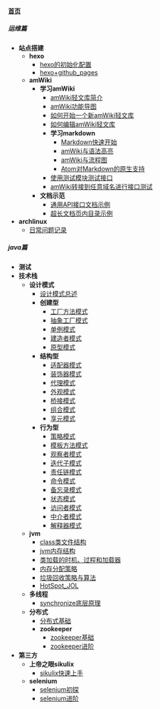 
#### [首页](?file=home-首页)

##### 运维篇
- **站点搭建**
    - **hexo**
        - [hexo的初始化配置](?file=01-运维篇/01-站点搭建/01-hexo/01-hexo的初始化配置 "hexo的初始化配置")
        - [hexo+github_pages](?file=01-运维篇/01-站点搭建/01-hexo/02-hexo+github_pages "hexo+github_pages")
    - **amWiki**
        - **学习amWiki**
            - [amWiki轻文库简介](?file=01-运维篇/01-站点搭建/02-amWiki/001-学习amWiki/01-amWiki轻文库简介 "amWiki轻文库简介")
            - [amWiki功能导图](?file=01-运维篇/01-站点搭建/02-amWiki/001-学习amWiki/02-amWiki功能导图 "amWiki功能导图")
            - [如何开始一个新amWiki轻文库](?file=01-运维篇/01-站点搭建/02-amWiki/001-学习amWiki/03-如何开始一个新amWiki轻文库 "如何开始一个新amWiki轻文库")
            - [如何编辑amWiki轻文库](?file=01-运维篇/01-站点搭建/02-amWiki/001-学习amWiki/04-如何编辑amWiki轻文库 "如何编辑amWiki轻文库")
            - **学习markdown**
                - [Markdown快速开始](?file=01-运维篇/01-站点搭建/02-amWiki/001-学习amWiki/05-学习markdown/01-Markdown快速开始 "Markdown快速开始")
                - [amWiki与语法高亮](?file=01-运维篇/01-站点搭建/02-amWiki/001-学习amWiki/05-学习markdown/02-amWiki与语法高亮 "amWiki与语法高亮")
                - [amWiki与流程图](?file=01-运维篇/01-站点搭建/02-amWiki/001-学习amWiki/05-学习markdown/03-amWiki与流程图 "amWiki与流程图")
                - [Atom对Markdown的原生支持](?file=01-运维篇/01-站点搭建/02-amWiki/001-学习amWiki/05-学习markdown/05-Atom对Markdown的原生支持 "Atom对Markdown的原生支持")
            - [使用测试模块测试接口](?file=01-运维篇/01-站点搭建/02-amWiki/001-学习amWiki/06-使用测试模块测试接口 "使用测试模块测试接口")
            - [amWiki转接到任意域名进行接口测试](?file=01-运维篇/01-站点搭建/02-amWiki/001-学习amWiki/07-amWiki转接到任意域名进行接口测试 "amWiki转接到任意域名进行接口测试")
        - **文档示范**
            - [通用API接口文档示例](?file=01-运维篇/01-站点搭建/02-amWiki/002-文档示范/001-通用API接口文档示例 "通用API接口文档示例")
            - [超长文档页内目录示例](?file=01-运维篇/01-站点搭建/02-amWiki/002-文档示范/002-超长文档页内目录示例 "超长文档页内目录示例")
- **archlinux**
    - [日常问题记录](?file=01-运维篇/02-archlinux/01-日常问题记录 "日常问题记录")

##### java篇
- **测试**
- **技术栈**
    - **设计模式**
        - [设计模式总述](?file=02-java篇/02-技术栈/01-设计模式/01-设计模式总述 "设计模式总述")
        - **创建型**
            - [工厂方法模式](?file=02-java篇/02-技术栈/01-设计模式/02-创建型/01-工厂方法模式 "工厂方法模式")
            - [抽象工厂模式](?file=02-java篇/02-技术栈/01-设计模式/02-创建型/02-抽象工厂模式 "抽象工厂模式")
            - [单例模式](?file=02-java篇/02-技术栈/01-设计模式/02-创建型/03-单例模式 "单例模式")
            - [建造者模式](?file=02-java篇/02-技术栈/01-设计模式/02-创建型/04-建造者模式 "建造者模式")
            - [原型模式](?file=02-java篇/02-技术栈/01-设计模式/02-创建型/05-原型模式 "原型模式")
        - **结构型**
            - [适配器模式](?file=02-java篇/02-技术栈/01-设计模式/03-结构型/01-适配器模式 "适配器模式")
            - [装饰器模式](?file=02-java篇/02-技术栈/01-设计模式/03-结构型/02-装饰器模式 "装饰器模式")
            - [代理模式](?file=02-java篇/02-技术栈/01-设计模式/03-结构型/03-代理模式 "代理模式")
            - [外观模式](?file=02-java篇/02-技术栈/01-设计模式/03-结构型/04-外观模式 "外观模式")
            - [桥接模式](?file=02-java篇/02-技术栈/01-设计模式/03-结构型/05-桥接模式 "桥接模式")
            - [组合模式](?file=02-java篇/02-技术栈/01-设计模式/03-结构型/06-组合模式 "组合模式")
            - [享元模式](?file=02-java篇/02-技术栈/01-设计模式/03-结构型/07-享元模式 "享元模式")
        - **行为型**
            - [策略模式](?file=02-java篇/02-技术栈/01-设计模式/04-行为型/01-策略模式 "策略模式")
            - [模板方法模式](?file=02-java篇/02-技术栈/01-设计模式/04-行为型/02-模板方法模式 "模板方法模式")
            - [观察者模式](?file=02-java篇/02-技术栈/01-设计模式/04-行为型/03-观察者模式 "观察者模式")
            - [迭代子模式](?file=02-java篇/02-技术栈/01-设计模式/04-行为型/04-迭代子模式 "迭代子模式")
            - [责任链模式](?file=02-java篇/02-技术栈/01-设计模式/04-行为型/05-责任链模式 "责任链模式")
            - [命令模式](?file=02-java篇/02-技术栈/01-设计模式/04-行为型/06-命令模式 "命令模式")
            - [备忘录模式](?file=02-java篇/02-技术栈/01-设计模式/04-行为型/07-备忘录模式 "备忘录模式")
            - [状态模式](?file=02-java篇/02-技术栈/01-设计模式/04-行为型/08-状态模式 "状态模式")
            - [访问者模式](?file=02-java篇/02-技术栈/01-设计模式/04-行为型/09-访问者模式 "访问者模式")
            - [中介者模式](?file=02-java篇/02-技术栈/01-设计模式/04-行为型/10-中介者模式 "中介者模式")
            - [解释器模式](?file=02-java篇/02-技术栈/01-设计模式/04-行为型/11-解释器模式 "解释器模式")
    - **jvm**
        - [class类文件结构](?file=02-java篇/02-技术栈/02-jvm/01-class类文件结构 "class类文件结构")
        - [jvm内存结构](?file=02-java篇/02-技术栈/02-jvm/02-jvm内存结构 "jvm内存结构")
        - [类加载的时机、过程和加载器](?file=02-java篇/02-技术栈/02-jvm/03-类加载的时机、过程和加载器 "类加载的时机、过程和加载器")
        - [内存分配策略](?file=02-java篇/02-技术栈/02-jvm/04-内存分配策略 "内存分配策略")
        - [垃圾回收策略与算法](?file=02-java篇/02-技术栈/02-jvm/05-垃圾回收策略与算法 "垃圾回收策略与算法")
        - [HotSpot_JOL](?file=02-java篇/02-技术栈/02-jvm/06-HotSpot_JOL "HotSpot_JOL")
    - **多线程**
        - [synchronize底层原理](?file=02-java篇/02-技术栈/03-多线程/01-synchronize底层原理 "synchronize底层原理")
    - **分布式**
        - [分布式基础](?file=02-java篇/02-技术栈/04-分布式/01-分布式基础 "分布式基础")
        - **zookeeper**
            - [zookeeper基础](?file=02-java篇/02-技术栈/04-分布式/02-zookeeper/01-zookeeper基础 "zookeeper基础")
            - [zookeeper进阶](?file=02-java篇/02-技术栈/04-分布式/02-zookeeper/02-zookeeper进阶 "zookeeper进阶")
- **第三方**
    - **上帝之眼sikulix**
        - [sikulix快速上手](?file=02-java篇/03-第三方/03-上帝之眼sikulix/01-sikulix快速上手 "sikulix快速上手")
    - **selenium**
        - [selenium初探](?file=02-java篇/03-第三方/04-selenium/01-selenium初探 "selenium初探")
        - [selenium进阶](?file=02-java篇/03-第三方/04-selenium/02-selenium进阶 "selenium进阶")
